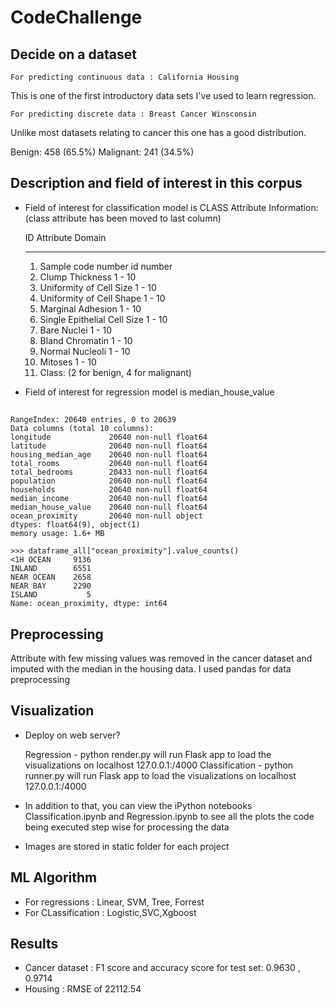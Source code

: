 # CodeChallenge



## Decide on a dataset


    For predicting continuous data : California Housing
This is one of the first introductory data sets I've used to learn regression.

    For predicting discrete data : Breast Cancer Winsconsin

Unlike most datasets relating to cancer this one has a good distribution.

Benign: 458 (65.5%)
Malignant: 241 (34.5%)


## Description and field of interest in this corpus

- Field of interest for classification model is CLASS
Attribute Information: (class attribute has been moved to last column)

    ID  Attribute                     Domain
    -- -----------------------------------------
    1. Sample code number            id number
    2. Clump Thickness               1 - 10
    3. Uniformity of Cell Size       1 - 10
    4. Uniformity of Cell Shape      1 - 10
    5. Marginal Adhesion             1 - 10
    6. Single Epithelial Cell Size   1 - 10
    7. Bare Nuclei                   1 - 10
    8. Bland Chromatin               1 - 10
    9. Normal Nucleoli               1 - 10
    10. Mitoses                       1 - 10
    11. Class:                        (2 for benign, 4 for malignant)

- Field of interest for regression model is median_house_value
##
    RangeIndex: 20640 entries, 0 to 20639
    Data columns (total 10 columns):
    longitude             20640 non-null float64
    latitude              20640 non-null float64
    housing_median_age    20640 non-null float64
    total_rooms           20640 non-null float64
    total_bedrooms        20433 non-null float64
    population            20640 non-null float64
    households            20640 non-null float64
    median_income         20640 non-null float64
    median_house_value    20640 non-null float64
    ocean_proximity       20640 non-null object
    dtypes: float64(9), object(1)
    memory usage: 1.6+ MB
    
    >>> dataframe_all["ocean_proximity"].value_counts()
    <1H OCEAN     9136
    INLAND        6551
    NEAR OCEAN    2658
    NEAR BAY      2290
    ISLAND           5
    Name: ocean_proximity, dtype: int64



## Preprocessing

Attribute with few missing values was removed in the cancer dataset and imputed with the median in the housing data. I used pandas for data preprocessing


## Visualization

- Deploy on web server?

  Regression - python render.py will run Flask app to load the visualizations on localhost 127.0.0.1:/4000
  Classification - python runner.py will run Flask app to load the visualizations on localhost 127.0.0.1:/4000

- In addition to that, you can view the iPython notebooks Classification.ipynb and Regression.ipynb to see all the plots the code being executed step wise for processing the data

- Images are stored in static folder for each project


## ML Algorithm

- For regressions : Linear, SVM, Tree, Forrest
- For CLassification : Logistic,SVC,Xgboost



## Results

- Cancer dataset : F1 score and accuracy score for test set: 0.9630 , 0.9714
- Housing : RMSE of 22112.54



